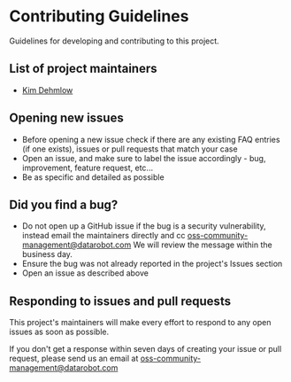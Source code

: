 # Contributing Guidelines

Guidelines for developing and contributing to this project.

## List of project maintainers

- [Kim Dehmlow](https://github.com/kideh88)


## Opening new issues

- Before opening a new issue check if there are any existing FAQ entries (if one exists), issues or pull requests that match your case
- Open an issue, and make sure to label the issue accordingly - bug, improvement, feature request, etc...
- Be as specific and detailed as possible

## Did you find a bug?

- Do not open up a GitHub issue if the bug is a security
vulnerability, instead email the maintainers directly and cc
oss-community-management@datarobot.com
We will review the message within the business day. 
- Ensure the bug was not already reported in the project's Issues section
- Open an issue as described above

## Responding to issues and pull requests

This project's maintainers will make every effort to respond to any
open issues as soon as possible.

If you don't get a response within seven days of creating your issue or
pull request, please send us an email at oss-community-management@datarobot.com